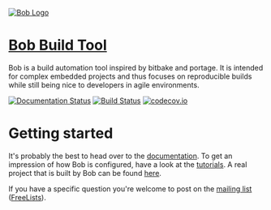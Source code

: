 [![Bob Logo](/doc/BOB_Logo.png?raw=true)](https://bobbuildtool.github.io/)

[Bob Build Tool](https://bobbuildtool.github.io/)
=================================================

Bob is a build automation tool inspired by bitbake and portage. It is intended
for complex embedded projects and thus focuses on reproducible builds while
still being nice to developers in agile environments.

[![Documentation Status](http://readthedocs.org/projects/bob-build-tool/badge/?version=latest)](http://bob-build-tool.readthedocs.io/en/latest/?badge=latest)
[![Build Status](https://travis-ci.org/BobBuildTool/bob.svg?branch=master)](https://travis-ci.org/BobBuildTool/bob)
[![codecov.io](https://codecov.io/github/BobBuildTool/bob/coverage.svg?branch=master)](https://codecov.io/github/BobBuildTool/bob?branch=master)

Getting started
===============

It's probably the best to head over to the
[documentation](http://bob-build-tool.readthedocs.io/). To get an impression
of how Bob is configured, have a look at the
[tutorials](https://github.com/BobBuildTool/bob-tutorials). A real project that
is built by Bob can be found [here](https://github.com/BobBuildTool/basement).

If you have a specific question you're welcome to post on the
[mailing list](mailto:bob-build-tool@freelists.org)
([FreeLists](http://www.freelists.org/list/bob-build-tool)).
